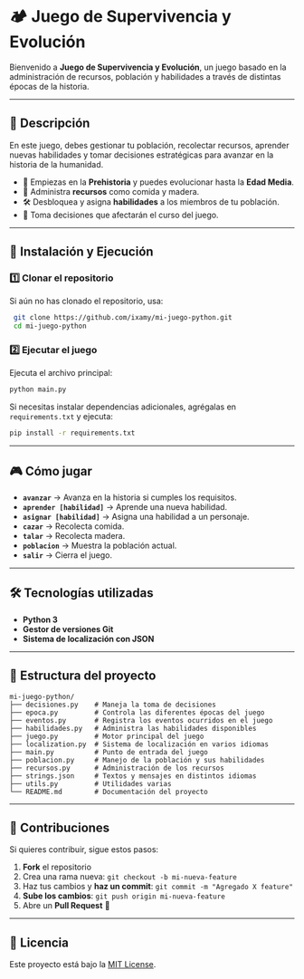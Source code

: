 # 🏕️ Juego de Supervivencia y Evolución

Bienvenido a **Juego de Supervivencia y Evolución**, un juego basado en la administración de recursos, población y habilidades a través de distintas épocas de la historia.

---

## 📜 Descripción
En este juego, debes gestionar tu población, recolectar recursos, aprender nuevas habilidades y tomar decisiones estratégicas para avanzar en la historia de la humanidad.

- 📌 Empiezas en la **Prehistoria** y puedes evolucionar hasta la **Edad Media**.
- 🎯 Administra **recursos** como comida y madera.
- 🛠️ Desbloquea y asigna **habilidades** a los miembros de tu población.
- 🔄 Toma decisiones que afectarán el curso del juego.

---

## 🚀 Instalación y Ejecución

### 1️⃣ **Clonar el repositorio**
Si aún no has clonado el repositorio, usa:

```sh
 git clone https://github.com/ixamy/mi-juego-python.git
 cd mi-juego-python
```

### 2️⃣ **Ejecutar el juego**

Ejecuta el archivo principal:

```sh
python main.py
```

Si necesitas instalar dependencias adicionales, agrégalas en `requirements.txt` y ejecuta:

```sh
pip install -r requirements.txt
```

---

## 🎮 Cómo jugar

- **`avanzar`** → Avanza en la historia si cumples los requisitos.
- **`aprender [habilidad]`** → Aprende una nueva habilidad.
- **`asignar [habilidad]`** → Asigna una habilidad a un personaje.
- **`cazar`** → Recolecta comida.
- **`talar`** → Recolecta madera.
- **`poblacion`** → Muestra la población actual.
- **`salir`** → Cierra el juego.

---

## 🛠️ Tecnologías utilizadas
- **Python 3**
- **Gestor de versiones Git**
- **Sistema de localización con JSON**

---

## 📌 Estructura del proyecto
```
mi-juego-python/
├── decisiones.py    # Maneja la toma de decisiones
├── epoca.py         # Controla las diferentes épocas del juego
├── eventos.py       # Registra los eventos ocurridos en el juego
├── habilidades.py   # Administra las habilidades disponibles
├── juego.py         # Motor principal del juego
├── localization.py  # Sistema de localización en varios idiomas
├── main.py          # Punto de entrada del juego
├── poblacion.py     # Manejo de la población y sus habilidades
├── recursos.py      # Administración de los recursos
├── strings.json     # Textos y mensajes en distintos idiomas
├── utils.py         # Utilidades varias
└── README.md        # Documentación del proyecto
```

---

## 🤝 Contribuciones
Si quieres contribuir, sigue estos pasos:
1. **Fork** el repositorio
2. Crea una rama nueva: `git checkout -b mi-nueva-feature`
3. Haz tus cambios y **haz un commit**: `git commit -m "Agregado X feature"`
4. **Sube los cambios**: `git push origin mi-nueva-feature`
5. Abre un **Pull Request** 🚀

---

## 📜 Licencia
Este proyecto está bajo la [MIT License](https://opensource.org/licenses/MIT).

